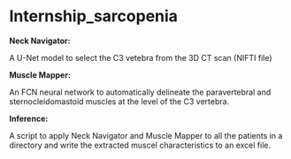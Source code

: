 # Internship_sarcopenia


**Neck Navigator:**

A U-Net model to select the C3 vetebra from the 3D CT scan (NIFTI file)

**Muscle Mapper:**

An FCN neural network to automatically delineate the paravertebral and sternocleidomastoid muscles at the level of the C3 vertebra. 

**Inference:**

A script to apply Neck Navigator and Muscle Mapper to all the patients in a directory and write the extracted muscel characteristics to an excel file.
